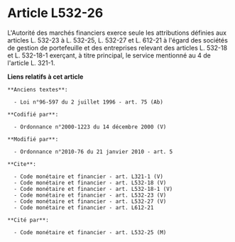 # Article L532-26

L'Autorité des marchés financiers exerce seule les attributions définies aux articles L. 532-23 à L. 532-25, L. 532-27 et L.
612-21 à l'égard des sociétés de gestion de portefeuille et des entreprises relevant des articles L. 532-18 et L. 532-18-1
exerçant, à titre principal, le service mentionné au 4 de l'article L. 321-1.

**Liens relatifs à cet article**

	**Anciens textes**:

	  - Loi n°96-597 du 2 juillet 1996 - art. 75 (Ab)

	**Codifié par**:

	  - Ordonnance n°2000-1223 du 14 décembre 2000 (V)

	**Modifié par**:

	  - Ordonnance n°2010-76 du 21 janvier 2010 - art. 5

	**Cite**:

	  - Code monétaire et financier - art. L321-1 (V)
	  - Code monétaire et financier - art. L532-18 (V)
	  - Code monétaire et financier - art. L532-18-1 (V)
	  - Code monétaire et financier - art. L532-23 (V)
	  - Code monétaire et financier - art. L532-27 (V)
	  - Code monétaire et financier - art. L612-21

	**Cité par**:

	  - Code monétaire et financier - art. L532-25 (M)
